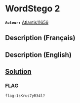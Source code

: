 # WordStego 2
**`Auteur:`** [Atlantis11656](https://github.com/MassinissaDjellouli)

## Description (Français)
## Description (English)

## [Solution](./Solution/WRITEUP.MD)

### FLAG
`flag-1sKrus7yR34l?`